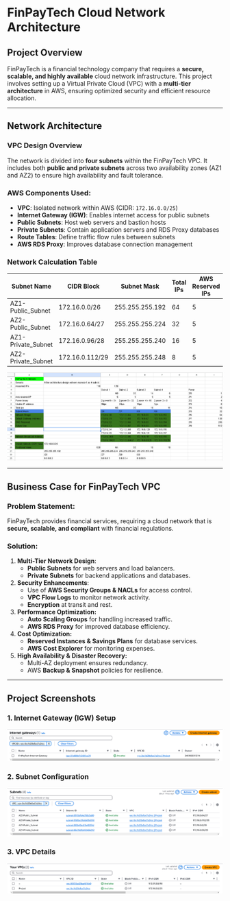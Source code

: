 # **FinPayTech Cloud Network Architecture**

## **Project Overview**
FinPayTech is a financial technology company that requires a **secure, scalable, and highly available** cloud network infrastructure. This project involves setting up a Virtual Private Cloud (VPC) with a **multi-tier architecture** in AWS, ensuring optimized security and efficient resource allocation.

---
## **Network Architecture**
### **VPC Design Overview**
The network is divided into **four subnets** within the FinPayTech VPC. It includes both **public and private subnets** across two availability zones (AZ1 and AZ2) to ensure high availability and fault tolerance.

### **AWS Components Used**:
- **VPC**: Isolated network within AWS (CIDR: `172.16.0.0/25`)
- **Internet Gateway (IGW)**: Enables internet access for public subnets
- **Public Subnets**: Host web servers and bastion hosts
- **Private Subnets**: Contain application servers and RDS Proxy databases
- **Route Tables**: Define traffic flow rules between subnets
- **AWS RDS Proxy**: Improves database connection management

### **Network Calculation Table**

| Subnet Name | CIDR Block | Subnet Mask | Total IPs | AWS Reserved IPs | Usable IPs |
|------------|-----------|-------------|-----------|----------------|------------|
| AZ1-Public_Subnet | 172.16.0.0/26 | 255.255.255.192 | 64 | 5 | 59 |
| AZ2-Public_Subnet | 172.16.0.64/27 | 255.255.255.224 | 32 | 5 | 27 |
| AZ1-Private_Subnet | 172.16.0.96/28 | 255.255.255.240 | 16 | 5 | 11 |
| AZ2-Private_Subnet | 172.16.0.112/29 | 255.255.255.248 | 8 | 5 | 3 |

![CIDR](https://github.com/Wasiu-lab/Cloud-Engineering/blob/main/VPC%20Implementation%20and%20Networking/PIC/CIDR.PNG)

---
## **Business Case for FinPayTech VPC**
### **Problem Statement:**
FinPayTech provides financial services, requiring a cloud network that is **secure, scalable, and compliant** with financial regulations.

### **Solution:**
1. **Multi-Tier Network Design**:
   - **Public Subnets** for web servers and load balancers.
   - **Private Subnets** for backend applications and databases.
2. **Security Enhancements**:
   - Use of **AWS Security Groups & NACLs** for access control.
   - **VPC Flow Logs** to monitor network activity.
   - **Encryption** at transit and rest.
3. **Performance Optimization:**
   - **Auto Scaling Groups** for handling increased traffic.
   - **AWS RDS Proxy** for improved database efficiency.
4. **Cost Optimization:**
   - **Reserved Instances & Savings Plans** for database services.
   - **AWS Cost Explorer** for monitoring expenses.
5. **High Availability & Disaster Recovery:**
   - Multi-AZ deployment ensures redundancy.
   - AWS **Backup & Snapshot** policies for resilience.

---
## **Project Screenshots**

### **1. Internet Gateway (IGW) Setup**
![Internet Gateway](https://github.com/Wasiu-lab/Cloud-Engineering/blob/main/VPC%20Implementation%20and%20Networking/PIC/igw.PNG)

### **2. Subnet Configuration**
![Subnet](https://github.com/Wasiu-lab/Cloud-Engineering/blob/main/VPC%20Implementation%20and%20Networking/PIC/subnet.PNG)

### **3. VPC Details**
![VPC](https://github.com/Wasiu-lab/Cloud-Engineering/blob/main/VPC%20Implementation%20and%20Networking/PIC/vpc.PNG)

